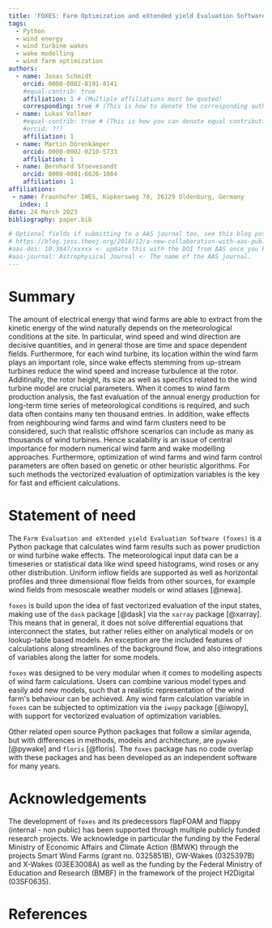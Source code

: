 ```yaml
---
title: 'FOXES: Farm Optimization and eXtended yield Evaluation Software'
tags:
  - Python
  - wind energy
  - wind turbine wakes
  - wake modelling
  - wind farm optimization
authors:
  - name: Jonas Schmidt
    orcid: 0000-0002-8191-8141
    #equal-contrib: true
    affiliation: 1 # (Multiple affiliations must be quoted)
    corresponding: true # (This is how to denote the corresponding author)
  - name: Lukas Vollmer
    #equal-contrib: true # (This is how you can denote equal contributions between multiple authors)
    #orcid: ???
    affiliation: 1
  - name: Martin Dörenkämper
    orcid: 0000-0002-0210-5733
    affiliation: 1
  - name: Bernhard Stoevesandt
    orcid: 0000-0001-6626-1084
    affiliation: 1
affiliations:
 - name: Fraunhofer IWES, Küpkersweg 70, 26129 Oldenburg, Germany
   index: 1
date: 24 March 2023
bibliography: paper.bib

# Optional fields if submitting to a AAS journal too, see this blog post:
# https://blog.joss.theoj.org/2018/12/a-new-collaboration-with-aas-publishing
#aas-doi: 10.3847/xxxxx <- update this with the DOI from AAS once you know it.
#aas-journal: Astrophysical Journal <- The name of the AAS journal.
---
```


# Summary

The amount of electrical energy that wind farms are able to extract from the kinetic energy
of the wind naturally depends on the meteorological conditions at the site. In particular,
wind speed and wind direction are decisive quantities, and in general those are time and space
dependent fields. Furthermore, for each wind turbine, its location within the wind farm plays an 
important role, since wake effects stemming from up-stream turbines reduce the wind speed and 
increase turbulence at the rotor. Additinally, the rotor height, its size as well as specifics 
related to the wind turbine model are crucial parameters. When it comes to wind farm production 
analysis, the fast evaluation of the annual energy production for long-term time series of 
meteorological conditions is required, and such data often contains many ten thousand entries. 
In addition, wake effects from neighbouring wind farms and wind farm clusters need to be 
considered, such that realistic offshore scenarios can include as many as thousands of wind
turbines. Hence scalability is an issue of central importance for modern numerical wind farm 
and wake modelling approaches. Furthermore, optimization of wind farms and wind farm control 
parameters are often based on genetic or other heuristic algorithms. For such methods the 
vectorized evaluation of optimization variables is the key for fast and efficient calculations.

# Statement of need

The `Farm Evaluation and eXtended yield Evaluation Software (foxes)` is a Python package that 
calculates wind farm results such as power prudiction or wind turbine wake effects. The meteorological 
input data can be a timeseries or statistical data like wind speed histograms, wind roses or any other 
distribution. Uniform inflow fields are supported as well as horizontal profiles and three dimensional
flow fields from other sources, for example wind fields from mesoscale weather models or wind
atlases [@newa].

`foxes` is build upon the idea of fast vectorized evaluation of the input states, making use 
of the `dask` package [@dask] via the `xarray` package [@xarray]. This means that in general, it 
does not solve differential equations that interconnect the states, but rather relies either on 
analytical models or on lookup-table based models. An exception are the included features of 
calculations along streamlines of the background flow, and also integrations of variables along 
the latter for some models.

`foxes` was designed to be very modular when it comes to modelling aspects of wind farm 
calculations. Users can combine various model types and easily add new models, such that a 
realistic representation of the wind farm's behaviour can be achieved. Any wind farm calculation 
variable in `foxes` can be subjected to optimization via the `iwopy` package [@iwopy], with 
support for vectorized evaluation of optimization variables.

Other related open source Python packages that follow a similar agenda, but with differences in 
methods, models and architecture, are `pywake` [@pywake] and `floris` [@floris]. The `foxes` package 
has no code overlap with these packages and has been developed as an independent software for many 
years.

# Acknowledgements

The development of `foxes` and its predecessors flapFOAM and flappy (internal - non public) has been 
supported through multiple publicly funded research projects. We acknowledge in particular the funding 
by the Federal Ministry of Economic Affairs and Climate Action (BMWK) through the projects Smart Wind 
Farms (grant no. 0325851B), GW-Wakes (0325397B) and X-Wakes (03EE3008A) as well as the funding by the 
Federal Ministry of Education and Research (BMBF) in the framework of the project H2Digital (03SF0635).

# References